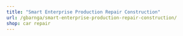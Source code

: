 ```yaml
---
title: "Smart Enterprise Production Repair Construction"
url: /gbarnga/smart-enterprise-production-repair-construction/
shop: car repair
---
```

